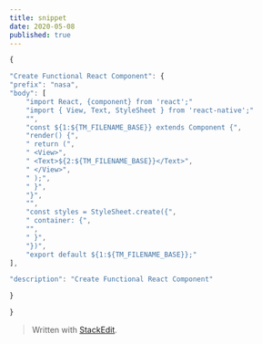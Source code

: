 ```yaml
---
title: snippet
date: 2020-05-08
published: true
---
```

```js
{

"Create Functional React Component": {
"prefix": "nasa",
"body": [
	"import React, {component} from 'react';"
	"import { View, Text, StyleSheet } from 'react-native';"
	"",
	"const ${1:${TM_FILENAME_BASE}} extends Component {",
	"render() {",
	" return (",
	" <View>",
	" <Text>${2:${TM_FILENAME_BASE}}</Text>",
	" </View>",
	" );",
	" }",
	"}",
	"",
	"const styles = StyleSheet.create({",
	" container: {",
	"",
	" }",
	"})",
	"export default ${1:${TM_FILENAME_BASE}};"
],

"description": "Create Functional React Component"

}

}
```

> Written with [StackEdit](https://stackedit.io/).
<!--stackedit_data:
eyJoaXN0b3J5IjpbLTE2NTEwNDQxMzldfQ==
-->